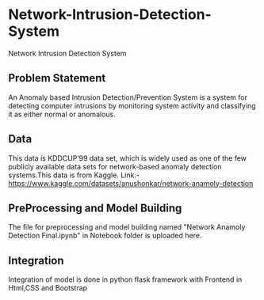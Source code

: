 # Network-Intrusion-Detection-System
Network Intrusion Detection System

## Problem Statement
An Anomaly based Intrusion Detection/Prevention System is a system for detecting computer intrusions by monitoring system activity and classifying it as either normal or anomalous.
## Data
This data is KDDCUP’99 data set, which is widely used as one of the few publicly available data sets
for network-based anomaly detection systems.This data is from Kaggle. Link:- https://www.kaggle.com/datasets/anushonkar/network-anamoly-detection

## PreProcessing and Model Building
The file for preprocessing and model building named "Network Anamoly Detection Final.ipynb" in Notebook folder is uploaded here.

## Integration

Integration of model is done in python flask framework with Frontend  in Html,CSS and Bootstrap
